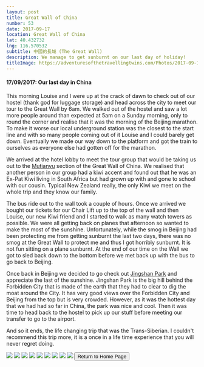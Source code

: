 ```yaml
---
layout: post
title: Great Wall of China
number: 53
date: 2017-09-17
location: Great Wall of China
lat: 40.432732
lng: 116.570532
subtitle: 中國的長城 (The Great Wall)
description: We manage to get sunburnt on our last day of holiday!
titleImage: https://adventuresofthetravellingtwins.com/Photos/2017-09-17-GreatWall/cover-min.JPG
---
```


<h4>17/09/2017: Our last day in China</h4>

This morning Louise and I were up at the crack of dawn to check out of our hostel (thank god for luggage storage) and head across the city to meet our tour to the Great Wall by 6am. We walked out of the hostel and saw a lot more people around than expected at 5am on a Sunday morning, only to round the corner and realise that it was the morning of the Beijing marathon. To make it worse our local underground station was the closest to the start line and with so many people coming out of it Louise and I could barely get down. Eventually we made our way down to the platform and got the train to ourselves as everyone else had gotten off for the marathon. 

We arrived at the hotel lobby to meet the tour group that would be taking us out to the <a target="_blank" href="https://www.travelchinaguide.com/china_great_wall/scene/beijing/mutianyu.htm">Mutianyu</a> section of the Great Wall of China. We realised that another person in our group had a kiwi accent and found out that he was an Ex-Pat Kiwi living in South Africa but had grown up with and gone to school with our cousin. Typical New Zealand really, the only Kiwi we meet on the whole trip and they know our family. 

The bus ride out to the wall took a couple of hours. Once we arrived we bought our tickets for our Chair Lift up to the top of the wall and then Louise, our new Kiwi friend and I started to walk as many watch towers as possible. We were all getting back on planes that afternoon so wanted to make the most of the sunshine. Unfortunately, while the smog in Beijing had been protecting me from getting sunburnt the last two days, there was no smog at the Great Wall to protect me and thus I got horribly sunburnt. It is not fun sitting on a plane sunburnt. At the end of our time on the Wall we got to sled back down to the bottom before we met back up with the bus to go back to Beijing. 

Once back in Beijing we decided to go check out <a target="_blank" href="https://www.travelchinaguide.com/attraction/beijing/jingshan.htm">Jingshan Park</a> and appreciate the last of the sunshine. Jingshan Park is the big hill behind the Forbidden City that is made of the earth that they had to clear to dig the moat around the City. It has very good views over the Forbidden City and Beijing from the top but is very crowded. However, as it was the hottest day that we had had so far in China, the park was nice and cool. Then it was time to head back to the hostel to pick up our stuff before meeting our transfer to go to the airport. 

And so it ends, the life changing trip that was the Trans-Siberian. I couldn't recommend this trip more, it is a once in a life time experience that you will never regret doing. 

<img src="https://adventuresofthetravellingtwins.com/Photos/2017-09-17-GreatWall/day11-min.JPG" class="image1">
<img src="https://adventuresofthetravellingtwins.com/Photos/2017-09-17-GreatWall/day12-min.JPG" class="image1">
<img src="https://adventuresofthetravellingtwins.com/Photos/2017-09-17-GreatWall/day13-min.JPG" class="image1">
<img src="https://adventuresofthetravellingtwins.com/Photos/2017-09-17-GreatWall/day14-min.JPG" class="image1">
<img src="https://adventuresofthetravellingtwins.com/Photos/2017-09-17-GreatWall/day15-min.JPG" class="image1">
<img src="https://adventuresofthetravellingtwins.com/Photos/2017-09-17-GreatWall/day16-min.JPG" class="image1">
<img src="https://adventuresofthetravellingtwins.com/Photos/2017-09-17-GreatWall/day17-min.JPG" class="image1">
<img src="https://adventuresofthetravellingtwins.com/Photos/2017-09-17-GreatWall/day18-min.JPG" class="image1">
<img src="https://adventuresofthetravellingtwins.com/Photos/2017-09-17-GreatWall/day19-min.JPG" class="image1">

<input type="button" value="Return to Home Page" onclick="self.close()">
